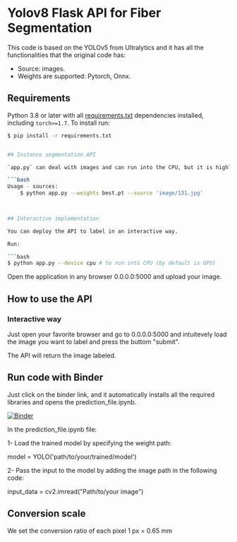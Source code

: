 # Yolov8 Flask API for Fiber Segmentation

This code is based on the YOLOv5 from Ultralytics and it has all the functionalities that the original code has:
- Source: images.
- Weights are supported: Pytorch, Onnx.

## Requirements

Python 3.8 or later with all [requirements.txt](requirements.txt) dependencies installed, including `torch>=1.7`. To install run:

```bash
$ pip install -r requirements.txt


## Instance segmentation API

`app.py` can deal with images and can run into the CPU, but it is highly recommendable to run in GPU.

```bash
Usage - sources:
    $ python app.py --weights best.pt --source 'image/131.jpg'                          
    


## Interactive implementation

You can deploy the API to label in an interactive way.

Run:

```bash
$ python app.py --device cpu # to run into CPU (by default is GPU)
```
Open the application in any browser 0.0.0.0:5000 and upload your image.


## How to use the API

### Interactive way
Just open your favorite browser and go to 0.0.0.0:5000 and intuitevely load the image you want to label and press the buttom "submit".

The API will return the image labeled.


## Run code with Binder

Just click on the binder link, and it automatically installs all the required libraries and opens the prediction_file.ipynb. 

[![Binder](https://mybinder.org/badge_logo.svg)](https://mybinder.org/v2/gh/sqbqamar/fiberseg/master?labpath=prediction_file.ipynb)




In the prediction_file.ipynb file:

1- Load the trained model by specifying the weight path:

model = YOLO('path/to/your/trained/model') 


 

2- Pass the input to the model by adding the image path in the following code:

input_data = cv2.imread("Path/to/your image")


## Conversion scale 
We set the conversion ratio of each pixel 
1 px = 0.65 mm

